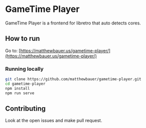 # GameTime Player

GameTime Player is a frontend for libretro that auto detects cores.

## How to run
Go to: [https://matthewbauer.us/gametime-player/](https://matthewbauer.us/gametime-player/)

### Running locally

```sh
git clone https://github.com/matthewbauer/gametime-player.git
cd gametime-player
npm install
npm run serve
```

## Contributing

Look at the open issues and make pull request.
